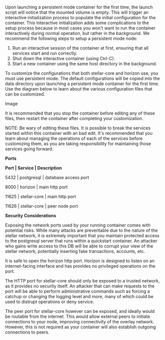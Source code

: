 Upon launching a persistent mode container for the first time, the launch script will notice that the mounted volume is empty. This will trigger an interactive initialization process to populate the initial configuration for the container. This interactive initialization adds some complications to the setup process because in most cases you won't want to run the container interactively during normal operation, but rather in the background. We recommend the following steps to setup a persistent mode node:

1) Run an interactive session of the container at first, ensuring that all services start and run correctly.
2) Shut down the interactive container (using Ctrl-C).
3) Start a new container using the same host directory in the background.

To customize the configurations that both stellar-core and horizon use, you must use persistent mode. The default configurations will be copied into the data directory upon launching a persistent mode container for the first time. Use the diagram below to learn about the various configuration files that can be customized.

Image

It is recommended that you stop the container before editing any of these files, then restart the container after completing your customization.

NOTE: Be wary of editing these files. It is possible to break the services started within this container with an bad edit. It's recommended that you learn about managing the operations of each of the services before customizing them, as you are taking responsibility for maintaining those services going forward.

**Ports**

**Port  |      Service     |     Description**

5432    |     postgresql   |   database access port

8000    |     horizon      |      main http port

11625   |    stellar-core  |      main http port

11626   |    stellar-core  |      peer node port

**Security Considerations**

Exposing the network ports used by your running container comes with potential risks. While many attacks are preventable due to the nature of the stellar network, it is extremely important that you maintain protected access to the postgresql server that runs within a quickstart container. An attacker who gains write access to this DB will be able to corrupt your view of the stellar network, potentially inserting fake transactions, accounts, etc.

It is safe to open the horizon http port. Horizon is designed to listen on an internet-facing interface and has provides no privileged operations on the port.

The HTTP port for stellar-core should only be exposed to a trusted network, as it provides no security itself. An attacker that can make requests to the port will be able to perform administrative commands such as forcing a catchup or changing the logging level and more, many of which could be used to distrupt operations or deny service.

The peer port for stellar-core however can be exposed, and ideally would be routable from the internet. This would allow external peers to initiate connections to your node, improving connectivity of the overlay network. However, this is not required as your container will also establish outgoing connections to peers.
